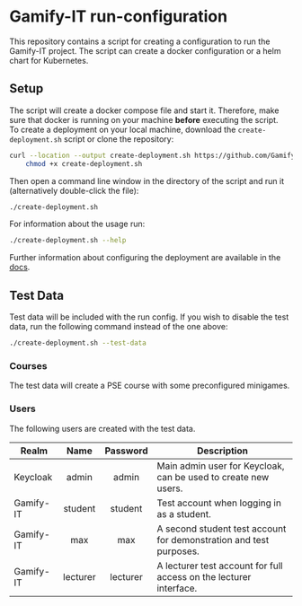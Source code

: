 # Gamify-IT run-configuration

This repository contains a script for creating a configuration to run the Gamify-IT project.
The script can create a docker configuration or a helm chart for Kubernetes.

## Setup
The script will create a docker compose file and start it. Therefore, make sure that docker is running on your machine
**before** executing the script.\
To create a deployment on your local machine, download the `create-deployment.sh` script or clone the repository:

```bash
curl --location --output create-deployment.sh https://github.com/Gamify-IT/run-config/raw/main/create-deployment.sh && \
    chmod +x create-deployment.sh
```

Then open a command line window in the directory of the script and run it (alternatively double-click the file):

```bash
./create-deployment.sh
```

For information about the usage run:

```bash
./create-deployment.sh --help
```

Further information about configuring the deployment are available in the 
[docs](https://gamifyit-docs.readthedocs.io/en/latest/install-manuals/all-services/README.html).


## Test Data
Test data will be included with the run config. If you wish to disable the test data, run the following 
command instead of the one above:
```bash
./create-deployment.sh --test-data
```

### Courses
The test data will create a PSE course with some preconfigured minigames.

### Users
The following users are created with the test data.

| Realm     |   Name   | Password | Description                                                        |
|-----------|:--------:|:--------:|--------------------------------------------------------------------|
| Keycloak  |  admin   |  admin   | Main admin user for Keycloak, can be used to create new users.     |
| Gamify-IT | student  | student  | Test account when logging in as a student.                         |
| Gamify-IT |   max    |   max    | A second student test account for demonstration and test purposes. |
| Gamify-IT | lecturer | lecturer | A lecturer test account for full access on the lecturer interface. |